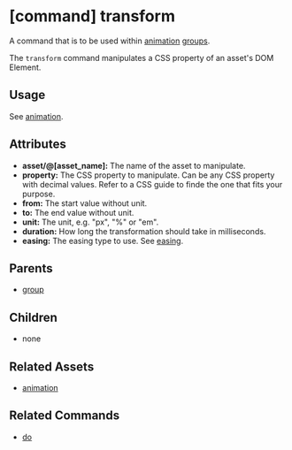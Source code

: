 
# [command] transform

A command that is to be used within [animation](animation.md) [groups](group.md).

The `transform` command manipulates a CSS property of an asset's DOM Element.


## Usage

See [animation](animation.md).


## Attributes

 * **asset/@[asset_name]:** The name of the asset to manipulate.
 * **property:** The CSS property to manipulate. Can be any CSS property with decimal values.
   Refer to a CSS guide to finde the one that fits your purpose.
 * **from:** The start value without unit.
 * **to:** The end value without unit.
 * **unit:** The unit, e.g. "px", "%" or "em".
 * **duration:** How long the transformation should take in milliseconds.
 * **easing:** The easing type to use. See [easing](easing_attribute.md).


## Parents

 * [group](group.md)


## Children

 * none


## Related Assets

 * [animation](animation.md)


## Related Commands

 * [do](do.md)
